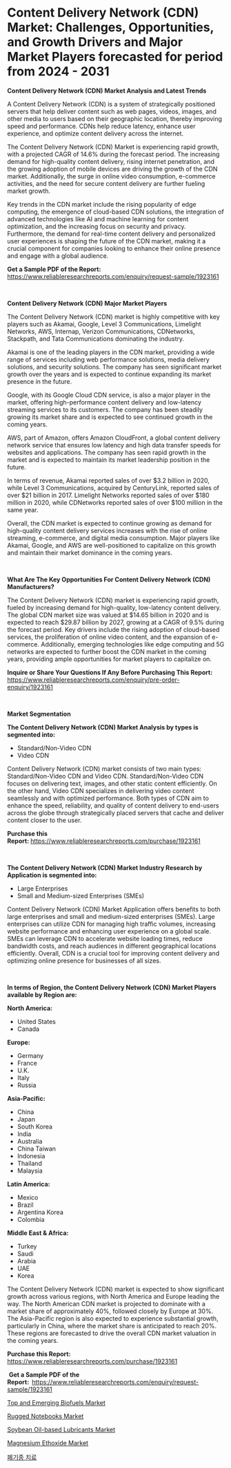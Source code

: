 <p><h1>Content Delivery Network (CDN) Market: Challenges, Opportunities, and Growth Drivers and Major Market Players forecasted for period from 2024 - 2031</h1></p><p><strong>Content Delivery Network (CDN) Market Analysis and Latest Trends</strong></p>
<p><p>A Content Delivery Network (CDN) is a system of strategically positioned servers that help deliver content such as web pages, videos, images, and other media to users based on their geographic location, thereby improving speed and performance. CDNs help reduce latency, enhance user experience, and optimize content delivery across the internet.</p><p>The Content Delivery Network (CDN) Market is experiencing rapid growth, with a projected CAGR of 14.6% during the forecast period. The increasing demand for high-quality content delivery, rising internet penetration, and the growing adoption of mobile devices are driving the growth of the CDN market. Additionally, the surge in online video consumption, e-commerce activities, and the need for secure content delivery are further fueling market growth.</p><p>Key trends in the CDN market include the rising popularity of edge computing, the emergence of cloud-based CDN solutions, the integration of advanced technologies like AI and machine learning for content optimization, and the increasing focus on security and privacy. Furthermore, the demand for real-time content delivery and personalized user experiences is shaping the future of the CDN market, making it a crucial component for companies looking to enhance their online presence and engage with a global audience.</p></p>
<p><strong>Get a Sample PDF of the Report:&nbsp;</strong> <a href="https://www.reliableresearchreports.com/enquiry/request-sample/1923161">https://www.reliableresearchreports.com/enquiry/request-sample/1923161</a></p>
<p>&nbsp;</p>
<p><strong>Content Delivery Network (CDN) Major Market Players</strong></p>
<p><p>The Content Delivery Network (CDN) market is highly competitive with key players such as Akamai, Google, Level 3 Communications, Limelight Networks, AWS, Internap, Verizon Communications, CDNetworks, Stackpath, and Tata Communications dominating the industry.</p><p>Akamai is one of the leading players in the CDN market, providing a wide range of services including web performance solutions, media delivery solutions, and security solutions. The company has seen significant market growth over the years and is expected to continue expanding its market presence in the future.</p><p>Google, with its Google Cloud CDN service, is also a major player in the market, offering high-performance content delivery and low-latency streaming services to its customers. The company has been steadily growing its market share and is expected to see continued growth in the coming years.</p><p>AWS, part of Amazon, offers Amazon CloudFront, a global content delivery network service that ensures low latency and high data transfer speeds for websites and applications. The company has seen rapid growth in the market and is expected to maintain its market leadership position in the future.</p><p>In terms of revenue, Akamai reported sales of over $3.2 billion in 2020, while Level 3 Communications, acquired by CenturyLink, reported sales of over $21 billion in 2017. Limelight Networks reported sales of over $180 million in 2020, while CDNetworks reported sales of over $100 million in the same year.</p><p>Overall, the CDN market is expected to continue growing as demand for high-quality content delivery services increases with the rise of online streaming, e-commerce, and digital media consumption. Major players like Akamai, Google, and AWS are well-positioned to capitalize on this growth and maintain their market dominance in the coming years.</p></p>
<p>&nbsp;</p>
<p><strong>What Are The Key Opportunities For Content Delivery Network (CDN) Manufacturers?</strong></p>
<p><p>The Content Delivery Network (CDN) market is experiencing rapid growth, fueled by increasing demand for high-quality, low-latency content delivery. The global CDN market size was valued at $14.65 billion in 2020 and is expected to reach $29.87 billion by 2027, growing at a CAGR of 9.5% during the forecast period. Key drivers include the rising adoption of cloud-based services, the proliferation of online video content, and the expansion of e-commerce. Additionally, emerging technologies like edge computing and 5G networks are expected to further boost the CDN market in the coming years, providing ample opportunities for market players to capitalize on.</p></p>
<p><strong>Inquire or Share Your Questions If Any Before Purchasing This Report:</strong> <a href="https://www.reliableresearchreports.com/enquiry/pre-order-enquiry/1923161">https://www.reliableresearchreports.com/enquiry/pre-order-enquiry/1923161</a></p>
<p>&nbsp;</p>
<p><strong>Market Segmentation</strong></p>
<p><strong>The Content Delivery Network (CDN) Market Analysis by types is segmented into:</strong></p>
<p><ul><li>Standard/Non-Video CDN</li><li>Video CDN</li></ul></p>
<p><p>Content Delivery Network (CDN) market consists of two main types: Standard/Non-Video CDN and Video CDN. Standard/Non-Video CDN focuses on delivering text, images, and other static content efficiently. On the other hand, Video CDN specializes in delivering video content seamlessly and with optimized performance. Both types of CDN aim to enhance the speed, reliability, and quality of content delivery to end-users across the globe through strategically placed servers that cache and deliver content closer to the user.</p></p>
<p><strong>Purchase this Report:&nbsp;</strong><a href="https://www.reliableresearchreports.com/purchase/1923161">https://www.reliableresearchreports.com/purchase/1923161</a></p>
<p>&nbsp;</p>
<p><strong>The Content Delivery Network (CDN) Market Industry Research by Application is segmented into:</strong></p>
<p><ul><li>Large Enterprises</li><li>Small and Medium-sized Enterprises (SMEs)</li></ul></p>
<p><p>Content Delivery Network (CDN) Market Application offers benefits to both large enterprises and small and medium-sized enterprises (SMEs). Large enterprises can utilize CDN for managing high traffic volumes, increasing website performance and enhancing user experience on a global scale. SMEs can leverage CDN to accelerate website loading times, reduce bandwidth costs, and reach audiences in different geographical locations efficiently. Overall, CDN is a crucial tool for improving content delivery and optimizing online presence for businesses of all sizes.</p></p>
<p>&nbsp;</p>
<p><strong>In terms of Region, the Content Delivery Network (CDN) Market Players available by Region are:</strong></p>
<p>
    <p> <strong> North America: </strong>
        <ul>
            <li>United States</li>
            <li>Canada</li>
        </ul>
        </p> 
    <p> <strong> Europe: </strong>
        <ul>
            <li>Germany</li>
            <li>France</li>
            <li>U.K.</li>
            <li>Italy</li>
            <li>Russia</li>
        </ul>
        </p> 
    <p> <strong> Asia-Pacific: </strong>
        <ul>
            <li>China</li>
            <li>Japan</li>
            <li>South Korea</li>
            <li>India</li>
            <li>Australia</li>
            <li>China Taiwan</li>
            <li>Indonesia</li>
            <li>Thailand</li>
            <li>Malaysia</li>
        </ul>
        </p> 
    <p> <strong> Latin America: </strong>
        <ul>
            <li>Mexico</li>
            <li>Brazil</li>
            <li>Argentina Korea</li>
            <li>Colombia</li>
        </ul>
        </p> 
    <p> <strong> Middle East & Africa: </strong>
        <ul>
            <li>Turkey</li>
            <li>Saudi</li>
            <li>Arabia</li>
            <li>UAE</li>
            <li>Korea</li>
        </ul>
    </p>
    </p>
<p><p>The Content Delivery Network (CDN) market is expected to show significant growth across various regions, with North America and Europe leading the way. The North American CDN market is projected to dominate with a market share of approximately 40%, followed closely by Europe at 30%. The Asia-Pacific region is also expected to experience substantial growth, particularly in China, where the market share is anticipated to reach 20%. These regions are forecasted to drive the overall CDN market valuation in the coming years.</p></p>
<p><strong>Purchase this Report: </strong><a href="https://www.reliableresearchreports.com/purchase/1923161">https://www.reliableresearchreports.com/purchase/1923161</a></p>
<p>&nbsp;<strong>Get a Sample PDF of the Report:&nbsp;&nbsp;</strong><a href="https://www.reliableresearchreports.com/enquiry/request-sample/1923161">https://www.reliableresearchreports.com/enquiry/request-sample/1923161</a></p>
<p><strong></strong></p>
<p><p><a href="https://confirmed-shield-e13.notion.site/Global-Top-and-Emerging-Biofuels-Market-by-Types-Applications-and-Major-Players-with-Regional-Gro-2d3a1d678c494a95989ca7f3e8ee0dda">Top and Emerging Biofuels Market</a></p><p><a href="https://view.publitas.com/reportprime-1/rugged-notebooks-market-with-the-goal-of-estimating-the-market-size-and-future-growth-potential-of-various-market-segments-based-on-component-applications-end-user-and-region/">Rugged Notebooks Market</a></p><p><a href="https://sore-arch-6db.notion.site/Global-Soybean-Oil-based-Lubricants-Market-Size-and-Market-Trends-Insights-and-Projections-from-202-a24b36febd6b4c82917b627707c06b28">Soybean Oil-based Lubricants Market</a></p><p><a href="https://view.publitas.com/reportprime-1/global-magnesium-ethoxide-market-by-types-applications-and-major-players-with-regional-growth-rate-analysis-and-development-situation-from-2024-to-2031/">Magnesium Ethoxide Market</a></p><p><a href="https://medium.com/@cdxynbcyiw5198/%ED%8F%90%EA%B8%B0%EC%A2%85-%EC%B9%98%EB%A3%8C-%EC%8B%9C%EC%9E%A5-%EC%A0%90%EC%9C%A0%EC%9C%A8-%EC%A7%84%ED%99%94-%EB%B0%8F-%EC%8B%9C%EC%9E%A5-%EC%84%B1%EC%9E%A5-%ED%8A%B8%EB%A0%8C%EB%93%9C-2024%EB%85%84-2031%EB%85%84-967570f20096">폐기종 치료</a></p></p>
